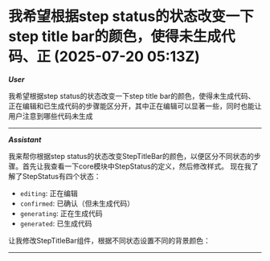 <!-- Generated by SpecStory -->

# 我希望根据step status的状态改变一下step title bar的颜色，使得未生成代码、正 (2025-07-20 05:13Z)

_**User**_

我希望根据step status的状态改变一下step title bar的颜色，使得未生成代码、正在编辑和已生成代码的步骤能区分开，其中正在编辑可以显著一些，同时也能让用户注意到哪些代码未生成

---

_**Assistant**_

我来帮你根据step status的状态改变StepTitleBar的颜色，以便区分不同状态的步骤。首先让我查看一下core模块中StepStatus的定义，然后修改样式。 现在我了解了StepStatus有四个状态：
- `editing`: 正在编辑
- `confirmed`: 已确认（但未生成代码）
- `generating`: 正在生成代码
- `generated`: 已生成代码

让我修改StepTitleBar组件，根据不同状态设置不同的背景颜色： 

---

